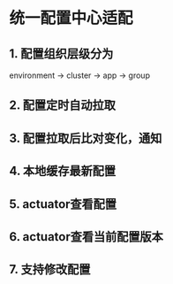 # 统一配置中心适配
## 1. 配置组织层级分为
environment -> cluster -> app -> group
## 2. 配置定时自动拉取
## 3. 配置拉取后比对变化，通知
## 4. 本地缓存最新配置
## 5. actuator查看配置
## 6. actuator查看当前配置版本
## 7. 支持修改配置